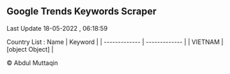 

## Google Trends Keywords Scraper 
 
Last Update 18-05-2022 , 06:18:59

Country List :
 Name  | Keyword |
| ------------- | ------------- |
| VIETNAM | [object Object] |



© Abdul Muttaqin 
